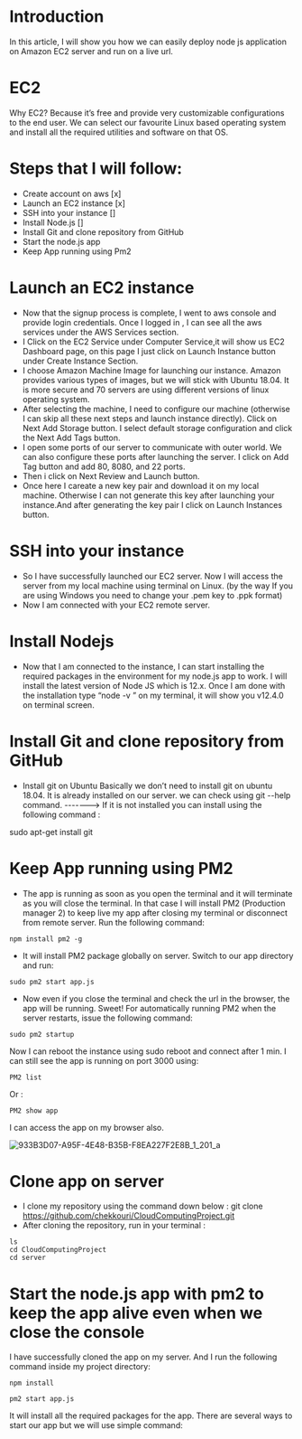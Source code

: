 # Introduction
In this article, I will show you how we can easily deploy node js application on Amazon EC2 server and run on a live url.


# EC2
Why EC2? Because it’s free and provide very customizable configurations to the end user. We can select our favourite Linux based operating system and install all the required utilities and software on that OS.

# Steps that I will follow:
- Create account on aws [x]
- Launch an EC2 instance [x]
- SSH into your instance []
- Install Node.js []
- Install Git and clone repository from GitHub
- Start the node.js app
- Keep App running using Pm2

# Launch an EC2 instance
- Now that the signup process is complete, I went to aws console and provide login credentials. Once I logged in , I can see all the aws services under the AWS Services section.
- I Click on the EC2 Service under Computer Service,it will show us EC2 Dashboard page, on this page I just click on Launch Instance button under Create Instance Section.
- I choose Amazon Machine Image for launching our instance. Amazon provides various types of images, but we will stick with Ubuntu 18.04. It is more secure and 70 servers are using different versions of linux operating system.
- After selecting the machine, I need to configure our machine (otherwise I can skip all these next steps and launch instance directly). Click on Next Add Storage button. I select default storage configuration and click the Next Add Tags button.
- I open some ports of our server to communicate with outer world. We can also configure these ports after launching the server. I click on Add Tag button and add 80, 8080, and 22 ports.
- Then i click on Next Review and Launch button.
- Once here I careate a new key pair and download it on my local machine. Otherwise I can not generate this key after launching your instance.And after generating the key pair I click on Launch Instances button.

# SSH into your instance 
- So I have successfully launched our EC2 server. Now I will access the server from my local machine using terminal on Linux. (by the way If you are using Windows you need to change your .pem key to .ppk format) 
- Now I am connected with your EC2 remote server.


#  Install Nodejs
- Now that I am connected to the instance, I can start installing the required packages in the environment for my node.js app to work. I will install the latest version of Node JS which is 12.x. Once I am done with the installation type “node  -v ” on my terminal, it will show you v12.4.0 on terminal screen.


# Install Git and clone repository from GitHub
- Install git on Ubuntu
Basically we don’t need to install git on ubuntu 18.04. It is already installed on our server. we can check using git --help command.
-------> If it is not installed you can install using the following command :
  
sudo apt-get install git


# Keep App running using PM2  
- The app is running as soon as you open the terminal and it will terminate as you will close the terminal. In that case I will install PM2 (Production manager 2) to keep live my app after closing my terminal or disconnect from remote server. Run the following command:
```
npm install pm2 -g
```


- It will install PM2 package globally on server. Switch to our app directory and run:
```
sudo pm2 start app.js
```
- Now even if you close the terminal and check the url in the browser, the app will be running. Sweet! For automatically running PM2 when the server restarts, issue the following command:
```
sudo pm2 startup
```
Now I can reboot the instance using sudo reboot and connect after 1 min. I can still see the app is running on port 3000 using:
```
PM2 list
``` 
   Or : 
```
PM2 show app
```

I can access the app on my browser also.

![933B3D07-A95F-4E48-B35B-F8EA227F2E8B_1_201_a](https://github.com/chekkouri/CloudComputingProject/assets/61733267/b9fbe8bb-c0ab-475a-a4c3-b866e1db9b3c)

# Clone app on server
- I clone my repository using the command down below : 
git clone https://github.com/chekkouri/CloudComputingProject.git
- After cloning the repository, run in your terminal :

```
ls   
cd CloudComputingProject   
cd server
```

# Start the node.js app with pm2 to keep the app alive even when we close the console
I have successfully cloned the app on my server. And I run the following command inside my project directory:

```
npm install
```

```
pm2 start app.js
```
It will install all the required packages for the app. There are several ways to start our app but we will use simple command:






